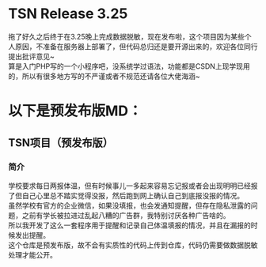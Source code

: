 # TSN Release 3.25 

拖了好久之后终于在3.25晚上完成数据脱敏，现在发布啦，这个项目因为某些个人原因，不准备在服务器上部署了，但代码总归还是要开源出来的，欢迎各位同行提出批评意见~  
算是入门PHP写的一个小程序吧，没系统学过语法，功能都是CSDN上现学现用的，所以有很多地方写的不严谨或者不规范还请各位大佬海涵~  

# 以下是预发布版MD： 

## TSN项目（预发布版） 
### 简介 
学校要求每日两报体温，但有时候事儿一多起来容易忘记报或者会出现明明已经报了但自己心里总不踏实觉得没报，然后跑到网上确认自己到底报没报的情况。  
虽然学校有官方的企业微信，如果没填报，也会发通知提醒，但存在隐私泄露的问题，之前有学长被拉进过乱起八糟的广告群，我特别讨厌各种广告啥的。  
所以我开发了这么一套程序用于提醒和记录自己体温填报的情况，并且在漏报的时候发出提醒。  
这个仓库是预发布版，故不会有实质性的代码上传到仓库，代码仍需要做数据脱敏处理才能公开。  
